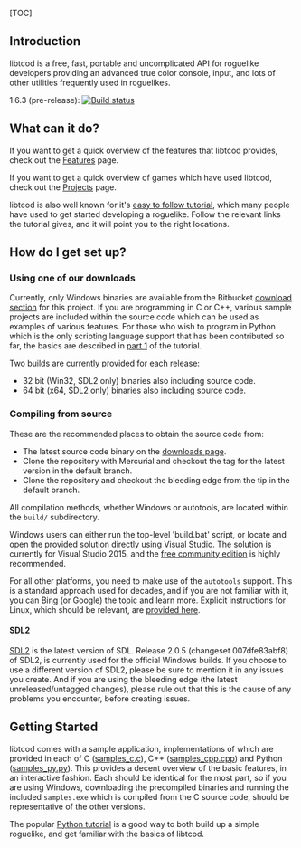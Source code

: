 [TOC]

## Introduction ##

libtcod is a free, fast, portable and uncomplicated API for roguelike developers providing an advanced true color console, input, and lots of other utilities frequently used in roguelikes.

1.6.3 (pre-release): [![Build status](https://ci.appveyor.com/api/projects/status/6jh07hq205iy0mlh/branch/default?svg=true)](https://ci.appveyor.com/project/rmtew/libtcod/branch/default)

## What can it do? ##

If you want to get a quick overview of the features that libtcod provides, check out the [Features](https://bitbucket.org/libtcod/libtcod/wiki/Features) page.

If you want to get a quick overview of games which have used libtcod, check out the [Projects](http://roguecentral.org/doryen/projects-2/) page.

libtcod is also well known for it's [easy to follow tutorial](http://www.roguebasin.com/index.php?title=Complete_Roguelike_Tutorial,_using_python%2Blibtcod), which many people have used to get started developing a roguelike.  Follow the relevant links the tutorial gives, and it will point you to the right locations.

## How do I get set up? ##

### Using one of our downloads ###

Currently, only Windows binaries are available from the Bitbucket [download section](https://bitbucket.org/libtcod/libtcod/downloads) for this project.  If you are programming in C or C++, various sample projects are included within the source code which can be used as examples of various features.  For those who wish to program in Python which is the only scripting language support that has been contributed so far, the basics are described in [part 1](http://www.roguebasin.com/index.php?title=Complete_Roguelike_Tutorial,_using_python%2Blibtcod,_part_1#Setting_it_up) of the tutorial.

Two builds are currently provided for each release:

* 32 bit (Win32, SDL2 only) binaries also including source code.
* 64 bit (x64, SDL2 only) binaries also including source code.

### Compiling from source ###

These are the recommended places to obtain the source code from:

* The latest source code binary on the [downloads page](https://bitbucket.org/libtcod/libtcod/downloads).
* Clone the repository with Mercurial and checkout the tag for the latest version in the default branch.
* Clone the repository and checkout the bleeding edge from the tip in the default branch. 

All compilation methods, whether Windows or autotools, are located within the `build/` subdirectory.

Windows users can either run the top-level 'build.bat' script, or locate and open the provided solution directly using Visual Studio.  The solution is currently for Visual Studio 2015, and the [free community edition](https://www.visualstudio.com/vs/community/) is highly recommended.

For all other platforms, you need to make use of the `autotools` support.  This is a standard approach used for decades, and if you are not familiar with it, you can Bing (or Google) the topic and learn more.  Explicit instructions for Linux, which should be relevant, are [provided here](README-linux-SDL2.md).

#### SDL2 ####

[SDL2](http://hg.libsdl.org/SDL) is the latest version of SDL.  Release 2.0.5 (changeset 007dfe83abf8) of SDL2, is currently used for the official Windows builds.  If you choose to use a different version of SDL2, please be sure to mention it in any issues you create.  And if you are using the bleeding edge (the latest unreleased/untagged changes), please rule out that this is the cause of any problems you encounter, before creating issues.

## Getting Started ##

libtcod comes with a sample application, implementations of which are provided in each of C ([samples_c.c](https://bitbucket.org/libtcod/libtcod/src/tip/samples/samples_c.c?at=default)), C++ ([samples_cpp.cpp](https://bitbucket.org/libtcod/libtcod/src/tip/samples/samples_cpp.cpp?at=default)) and Python ([samples_py.py](https://bitbucket.org/libtcod/libtcod/src/tip/python/samples_py.py?at=default)).  This provides a decent overview of the basic features, in an interactive fashion.  Each should be identical for the most part, so if you are using Windows, downloading the precompiled binaries and running the included `samples.exe` which is compiled from the C source code, should be representative of the other versions.

The popular [Python tutorial](http://www.roguebasin.com/index.php?title=Complete_Roguelike_Tutorial,_using_python%2Blibtcod) is a good way to both build up a simple roguelike, and get familiar with the basics of libtcod.